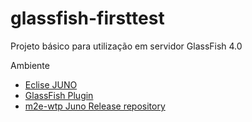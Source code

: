 glassfish-firsttest
===================

Projeto básico para utilização em servidor GlassFish 4.0

Ambiente
  * <a href="http://www.eclipse.org/">Eclise JUNO</a>
  * <a href="http://download.java.net/glassfish/eclipse/juno">GlassFish Plugin</a>
  * <a href="http://download.eclipse.org/m2e-wtp/releases/juno/">m2e-wtp Juno Release repository</a>
